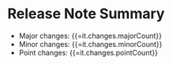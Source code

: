 # Release Note Summary

* Major changes: {{=it.changes.majorCount}}
* Minor changes: {{=it.changes.minorCount}}
* Point changes: {{=it.changes.pointCount}}
